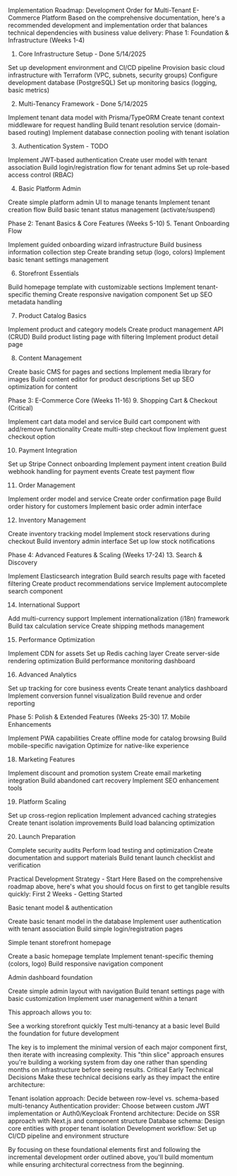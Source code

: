 Implementation Roadmap: Development Order for Multi-Tenant E-Commerce Platform
Based on the comprehensive documentation, here's a recommended development and implementation order that balances technical dependencies with business value delivery:
Phase 1: Foundation & Infrastructure (Weeks 1-4)

1. Core Infrastructure Setup - Done 5/14/2025

Set up development environment and CI/CD pipeline
Provision basic cloud infrastructure with Terraform (VPC, subnets, security groups)
Configure development database (PostgreSQL)
Set up monitoring basics (logging, basic metrics)

2. Multi-Tenancy Framework - Done 5/14/2025

Implement tenant data model with Prisma/TypeORM
Create tenant context middleware for request handling
Build tenant resolution service (domain-based routing)
Implement database connection pooling with tenant isolation

3. Authentication System - TODO

Implement JWT-based authentication
Create user model with tenant association
Build login/registration flow for tenant admins
Set up role-based access control (RBAC)

4. Basic Platform Admin

Create simple platform admin UI to manage tenants
Implement tenant creation flow
Build basic tenant status management (activate/suspend)

Phase 2: Tenant Basics & Core Features (Weeks 5-10) 5. Tenant Onboarding Flow

Implement guided onboarding wizard infrastructure
Build business information collection step
Create branding setup (logo, colors)
Implement basic tenant settings management

6. Storefront Essentials

Build homepage template with customizable sections
Implement tenant-specific theming
Create responsive navigation component
Set up SEO metadata handling

7. Product Catalog Basics

Implement product and category models
Create product management API (CRUD)
Build product listing page with filtering
Implement product detail page

8. Content Management

Create basic CMS for pages and sections
Implement media library for images
Build content editor for product descriptions
Set up SEO optimization for content

Phase 3: E-Commerce Core (Weeks 11-16) 9. Shopping Cart & Checkout (Critical)

Implement cart data model and service
Build cart component with add/remove functionality
Create multi-step checkout flow
Implement guest checkout option

10. Payment Integration

Set up Stripe Connect onboarding
Implement payment intent creation
Build webhook handling for payment events
Create test payment flow

11. Order Management

Implement order model and service
Create order confirmation page
Build order history for customers
Implement basic order admin interface

12. Inventory Management

Create inventory tracking model
Implement stock reservations during checkout
Build inventory admin interface
Set up low stock notifications

Phase 4: Advanced Features & Scaling (Weeks 17-24) 13. Search & Discovery

Implement Elasticsearch integration
Build search results page with faceted filtering
Create product recommendations service
Implement autocomplete search component

14. International Support

Add multi-currency support
Implement internationalization (i18n) framework
Build tax calculation service
Create shipping methods management

15. Performance Optimization

Implement CDN for assets
Set up Redis caching layer
Create server-side rendering optimization
Build performance monitoring dashboard

16. Advanced Analytics

Set up tracking for core business events
Create tenant analytics dashboard
Implement conversion funnel visualization
Build revenue and order reporting

Phase 5: Polish & Extended Features (Weeks 25-30) 17. Mobile Enhancements

Implement PWA capabilities
Create offline mode for catalog browsing
Build mobile-specific navigation
Optimize for native-like experience

18. Marketing Features

Implement discount and promotion system
Create email marketing integration
Build abandoned cart recovery
Implement SEO enhancement tools

19. Platform Scaling

Set up cross-region replication
Implement advanced caching strategies
Create tenant isolation improvements
Build load balancing optimization

20. Launch Preparation

Complete security audits
Perform load testing and optimization
Create documentation and support materials
Build tenant launch checklist and verification

Practical Development Strategy - Start Here
Based on the comprehensive roadmap above, here's what you should focus on first to get tangible results quickly:
First 2 Weeks - Getting Started

Basic tenant model & authentication

Create basic tenant model in the database
Implement user authentication with tenant association
Build simple login/registration pages

Simple tenant storefront homepage

Create a basic homepage template
Implement tenant-specific theming (colors, logo)
Build responsive navigation component

Admin dashboard foundation

Create simple admin layout with navigation
Build tenant settings page with basic customization
Implement user management within a tenant

This approach allows you to:

See a working storefront quickly
Test multi-tenancy at a basic level
Build the foundation for future development

The key is to implement the minimal version of each major component first, then iterate with increasing complexity. This "thin slice" approach ensures you're building a working system from day one rather than spending months on infrastructure before seeing results.
Critical Early Technical Decisions
Make these technical decisions early as they impact the entire architecture:

Tenant isolation approach: Decide between row-level vs. schema-based multi-tenancy
Authentication provider: Choose between custom JWT implementation or Auth0/Keycloak
Frontend architecture: Decide on SSR approach with Next.js and component structure
Database schema: Design core entities with proper tenant isolation
Development workflow: Set up CI/CD pipeline and environment structure

By focusing on these foundational elements first and following the incremental development order outlined above, you'll build momentum while ensuring architectural correctness from the beginning.
